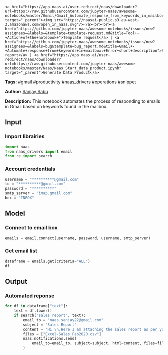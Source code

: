    <a href="https://app.naas.ai/user-redirect/naas/downloader?url=https://raw.githubusercontent.com/jupyter-naas/awesome-notebooks/master/Gmail/Gmail_Automate_response_from_keywords_in_mailbox.ipynb" target="_parent"><img src="https://naasai-public.s3.eu-west-3.amazonaws.com/open_in_naas.svg"/></a><br><br><a href="https://github.com/jupyter-naas/awesome-notebooks/issues/new?assignees=&labels=&template=template-request.md&title=Tool+-+Action+of+the+notebook+">Template request</a> | <a href="https://github.com/jupyter-naas/awesome-notebooks/issues/new?assignees=&labels=bug&template=bug_report.md&title=Gmail+-+Automate+response+from+keywords+in+mailbox:+Error+short+description">Bug report</a> | <a href="https://app.naas.ai/user-redirect/naas/downloader?url=https://raw.githubusercontent.com/jupyter-naas/awesome-notebooks/master/Naas/Naas_Start_data_product.ipynb" target="_parent">Generate Data Product</a>

**Tags:** #gmail #productivity #naas_drivers #operations #snippet

**Author:** [Sanjay Sabu](https://www.linkedin.com/in/sanjay-sabu-4205/)

**Description:** This notebook automates the process of responding to emails in Gmail based on keywords found in the mailbox.

## Input

### Import librairies


```python
import naas
from naas_drivers import email
from re import search
```

### Account credentials


```python
username = "**********@gmail.com"
to = "**********@gmail.com"
password = "**********"
smtp_server = "imap.gmail.com"
box = "INBOX"
```

## Model

### Connect to email box


```python
emails = email.connect(username, password, username, smtp_server)
```

### Get email list


```python
dataframe = emails.get(criteria="ALL")
df
```

## Output

### Automated reponse


```python
for df in dataframe["text"]:
    text = df.lower()
    if search("sales report", text):
        email_to = "naas.sanjay22@gmail.com"
        subject = "Sales Report"
        content = "Hi \n,Here I am attaching the sales report as per your request\n.With Regards\n,NAAS Team"
        files = ["Excel-Sales_Feb2020.csv"]
        naas.notifications.send(
            email_to=email_to, subject=subject, html=content, files=files
        )
```

